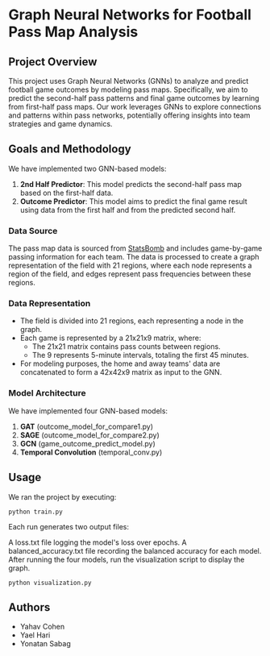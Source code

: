 # Graph Neural Networks for Football Pass Map Analysis

## Project Overview

This project uses Graph Neural Networks (GNNs) to analyze and predict football game outcomes by modeling pass maps. Specifically, we aim to predict the second-half pass patterns and final game outcomes by learning from first-half pass maps. Our work leverages GNNs to explore connections and patterns within pass networks, potentially offering insights into team strategies and game dynamics.

## Goals and Methodology

We have implemented two GNN-based models:

1. **2nd Half Predictor**: This model predicts the second-half pass map based on the first-half data.
2. **Outcome Predictor**: This model aims to predict the final game result using data from the first half and from the predicted second half.

### Data Source

The pass map data is sourced from [StatsBomb](https://statsbomb.com/) and includes game-by-game passing information for each team. The data is processed to create a graph representation of the field with 21 regions, where each node represents a region of the field, and edges represent pass frequencies between these regions.

### Data Representation

- The field is divided into 21 regions, each representing a node in the graph.
- Each game is represented by a 21x21x9 matrix, where:
  - The 21x21 matrix contains pass counts between regions.
  - The 9 represents 5-minute intervals, totaling the first 45 minutes.
- For modeling purposes, the home and away teams' data are concatenated to form a 42x42x9 matrix as input to the GNN.

### Model Architecture
We have implemented four GNN-based models:

1. **GAT** (outcome_model_for_compare1.py)
2. **SAGE** (outcome_model_for_compare2.py)
3. **GCN** (game_outcome_predict_model.py)
4. **Temporal Convolution** (temporal_conv.py)

## Usage
We ran the project by executing:

```
python train.py
```

Each run generates two output files:

A loss.txt file logging the model's loss over epochs.
A balanced_accuracy.txt file recording the balanced accuracy for each model.
After running the four models, run the visualization script to display the graph.

```
python visualization.py
```

## Authors
- Yahav Cohen
- Yael Hari
- Yonatan Sabag



